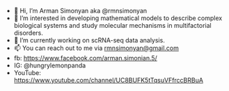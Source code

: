 - 👋 Hi, I’m Arman Simonyan aka @rmnsimonyan
- 👀 I’m interested in developing mathematical models to describe complex biological systems and study molecular mechanisms in multifactorial disorders.
- 🌱 I’m currently working on scRNA-seq data analysis.
- 📫 You can reach out to me via rmnsimonyan@gmail.com
- fb: https://www.facebook.com/arman.simonian.5/
- IG: @hungrylemonpanda
- YouTube: https://www.youtube.com/channel/UC8BUFK5tTqsuVFfrccBRBuA
